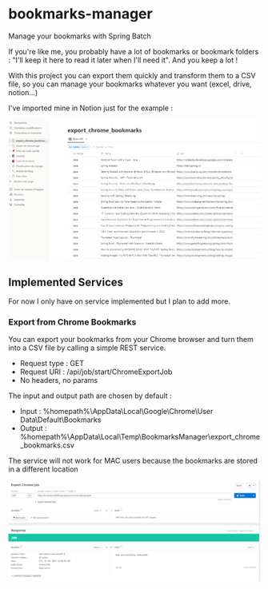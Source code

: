 # bookmarks-manager

Manage your bookmarks with Spring Batch

If you're like me, you probably have a lot of bookmarks or bookmark folders : "I'll keep it here to read it later when I'll need it". And you keep a lot !

With this project you can export them quickly and transform them to a CSV file, so you can manage your bookmarks whatever you want (excel, drive, notion...)

I've imported mine in Notion just for the example :

![import-bookmarks-notion](/screen/import_bookmark_notion.png)

## Implemented Services

For now I only have on service implemented but I plan to add more.

### Export from Chrome Bookmarks

You can export your bookmarks from your Chrome browser and turn them into a CSV file by calling a simple REST service.

* Request type : GET 
* Request URI : /api/job/start/ChromeExportJob 
* No headers, no params

The input and output path are chosen by default : 

* Input : %homepath%\AppData\Local\Google\Chrome\User Data\Default\Bookmarks 
* Output : %homepath%\AppData\Local\Temp\BookmarksManager\export_chrome_bookmarks.csv

The service will not work for MAC users because the bookmarks are stored in a different location

![import-bookmarks-service](/screen/restchromejob.png)
